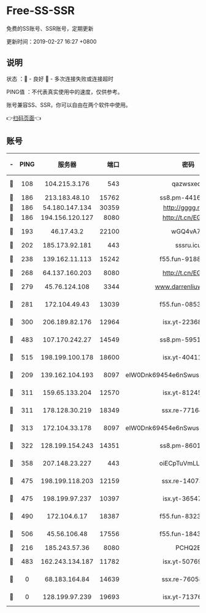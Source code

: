 # Free-SS-SSR

免费的SS账号、SSR账号，定期更新

更新时间：2019-02-27 16:27 +0800

## 说明

状态     ：🙂 - 良好 🙁 - 多次连接失败或连接超时

PING值   ：不代表真实使用中的速度，仅供参考。

账号兼容SS、SSR，你可以自由在两个软件中使用。

👉[扫码页面](https://liesauer.github.io/free-ss-ssr.github.io/)👈

## 账号

|-|PING|服务器|端口|密码|加密方式|区域|
|:----:|:----:|:-----:|-----:|:----:|:----:|:----:|
|🙂|108|104.215.3.176|543|qazwsxedc|aes-256-gcm|JP|
|🙂|186|213.183.48.10|15762|ss8.pm-44164718|rc4-md5|RU|
|🙂|186|54.180.147.134|30359|http://gggg.rocks|chacha20|KR|
|🙂|186|194.156.120.127|8080|http://t.cn/EGJIyrl|rc4-md5|RU|
|🙂|193|46.17.43.2|22100|wGQ4vA7D|aes-256-gcm|RU|
|🙂|202|185.173.92.181|443|sssru.icu|rc4-md5|RU|
|🙂|238|139.162.11.113|15242|f55.fun-91886429|aes-256-cfb|SG|
|🙂|268|64.137.160.203|8080|http://t.cn/EGJIyrl|rc4-md5|CA|
|🙂|279|45.76.124.108|3344|www.darrenliuwei.com|aes-256-cfb|AU|
|🙂|281|172.104.49.43|13039|f55.fun-08537634|aes-256-cfb|SG|
|🙂|300|206.189.82.176|12964|isx.yt-22368985|aes-256-cfb|SG|
|🙂|483|107.170.242.27|14549|ss8.pm-59512535|aes-256-cfb|US|
|🙂|515|198.199.100.178|18600|isx.yt-40411480|aes-256-cfb|US|
|🙂|209|139.162.104.193|8097|eIW0Dnk69454e6nSwuspv9DmS201tQ0D|aes-256-cfb|JP|
|🙂|311|159.65.133.204|12570|isx.yt-81245321|aes-256-cfb|SG|
|🙂|311|178.128.30.219|18349|ssx.re-77164878|aes-256-cfb|SG|
|🙂|313|172.104.33.178|8097|eIW0Dnk69454e6nSwuspv9DmS201tQ0D|aes-256-cfb|SG|
|🙂|322|128.199.154.243|14351|ss8.pm-86017708|aes-256-cfb|SG|
|🙂|358|207.148.23.227|443|oiECpTuVmLLxk4Ts|aes-256-cfb|US|
|🙂|475|198.199.118.203|12159|ssx.re-14073508|aes-256-cfb|US|
|🙂|475|198.199.97.237|10397|isx.yt-36547165|aes-256-cfb|US|
|🙂|490|172.104.6.17|18387|f55.fun-83237856|aes-256-cfb|US|
|🙂|506|45.56.106.48|17556|f55.fun-18434064|aes-256-cfb|US|
|🙁|216|185.243.57.36|8080|PCHQ2E|rc4-md5|US|
|🙁|483|162.243.134.187|11782|isx.yt-50769400|aes-256-cfb|US|
|🙁|0|68.183.164.84|14639|ssx.re-76058671|aes-256-cfb|US|
|🙁|0|128.199.97.239|19693|isx.yt-71376906|aes-256-cfb|SG|
